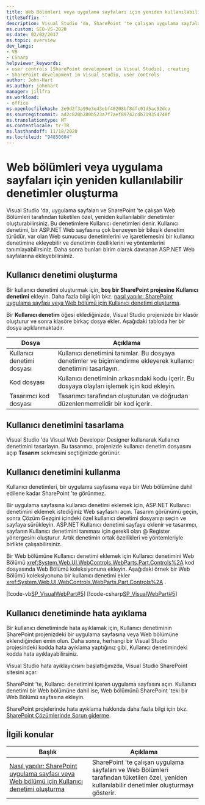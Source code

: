 ```yaml
---
title: Web Bölümleri veya uygulama sayfaları için yeniden kullanılabilir denetimler oluşturma | Microsoft Docs
titleSuffix: ''
description: Visual Studio 'da, SharePoint 'te çalışan uygulama sayfaları ve Web bölümleri tarafından tüketilen özel, yeniden kullanılabilir denetimler (Kullanıcı denetimleri) oluşturun.
ms.custom: SEO-VS-2020
ms.date: 02/02/2017
ms.topic: overview
dev_langs:
- VB
- CSharp
helpviewer_keywords:
- user controls [SharePoint development in Visual Studio], creating
- SharePoint development in Visual Studio, user controls
author: John-Hart
ms.author: johnhart
manager: jillfra
ms.workload:
- office
ms.openlocfilehash: 2e9d2f3a99e3e43ebf40208bf8dfc01d5ac92dca
ms.sourcegitcommit: ad2c820b280b523a7f7aef89742cdb719354748f
ms.translationtype: MT
ms.contentlocale: tr-TR
ms.lasthandoff: 11/18/2020
ms.locfileid: "94850604"
---
```

# <a name="create-reusable-controls-for-web-parts-or-application-pages"></a>Web bölümleri veya uygulama sayfaları için yeniden kullanılabilir denetimler oluşturma
  Visual Studio 'da, uygulama sayfaları ve SharePoint 'te çalışan Web Bölümleri tarafından tüketilen özel, yeniden kullanılabilir denetimler oluşturabilirsiniz. Bu denetimlere Kullanıcı denetimleri denir. Kullanıcı denetimi, bir ASP.NET Web sayfasına çok benzeyen bir bileşik denetim türüdür. var olan Web sunucusu denetimlerini ve işaretlemesini bir kullanıcı denetimine ekleyebilir ve denetimin özelliklerini ve yöntemlerini tanımlayabilirsiniz. Daha sonra bunları birim olarak davranan ASP.NET Web sayfalarına ekleyebilirsiniz.

## <a name="create-a-user-control"></a>Kullanıcı denetimi oluşturma
 Bir kullanıcı denetimi oluşturmak için, **boş bir SharePoint projesine** **Kullanıcı denetimi** ekleyin. Daha fazla bilgi için bkz. [nasıl yapılır: SharePoint uygulama sayfası veya Web bölümü için Kullanıcı denetimi oluşturma](../sharepoint/how-to-create-a-user-control-for-a-sharepoint-application-page-or-web-part.md).

 Bir **Kullanıcı denetim** öğesi eklediğinizde, Visual Studio projenizde bir klasör oluşturur ve sonra klasöre birkaç dosya ekler. Aşağıdaki tabloda her bir dosya açıklanmaktadır.

|Dosya|Açıklama|
|----------|-----------------|
|Kullanıcı denetimi dosyası|Kullanıcı denetimini tanımlar. Bu dosyaya denetimler ve biçimlendirme ekleyerek kullanıcı denetimini tasarlayın.|
|Kod dosyası|Kullanıcı denetiminin arkasındaki kodu içerir. Bu dosyaya olayları işlemek için kod ekleyin.|
|Tasarımcı kod dosyası|Tasarımcı tarafından oluşturulan ve doğrudan düzenlenmemelidir bir kod içerir.|

## <a name="design-the-user-control"></a>Kullanıcı denetimini tasarlama
 Visual Studio 'da Visual Web Developer Designer kullanarak Kullanıcı denetimini tasarlayın. Bu tasarımcı, projenizde kullanıcı denetim dosyasını açıp **Tasarım** sekmesini seçtiğinizde görünür.

## <a name="consume-the-user-control"></a>Kullanıcı denetimini kullanma
 Kullanıcı denetimleri, bir uygulama sayfasına veya bir Web bölümüne dahil edilene kadar SharePoint 'te görünmez.

 Bir uygulama sayfasına kullanıcı denetimi eklemek için, ASP.NET Kullanıcı denetimini eklemek istediğiniz Web sayfasını açın. Tasarım görünümü geçin, sonra Çözüm Gezgini içindeki özel kullanıcı denetimi dosyanızı seçin ve sayfaya sürükleyin. ASP.NET Kullanıcı denetimi sayfaya eklenir ve tasarımcı, sayfanın Kullanıcı denetimini tanıması için gerekli olan @ Register yönergesini oluşturur. Artık denetimin ortak özellikleri ve yöntemleriyle birlikte çalışabilirsiniz.

 Bir Web bölümüne Kullanıcı denetimi eklemek için Kullanıcı denetimini Web Bölümü <xref:System.Web.UI.WebControls.WebParts.Part.Controls%2A> kod dosyasında Web Bölümü koleksiyonuna ekleyin. Aşağıdaki örnek bir Web Bölümü koleksiyonuna bir kullanıcı denetimi ekler <xref:System.Web.UI.WebControls.WebParts.Part.Controls%2A> .

 [!code-vb[SP_VisualWebPart#5](../sharepoint/codesnippet/VisualBasic/sp_visualwebpart.vb/visualwebpart1/visualwebpart1.vb#5)]
 [!code-csharp[SP_VisualWebPart#5](../sharepoint/codesnippet/CSharp/sp_visualwebpart.cs/visualwebpart1/visualwebpart1.cs#5)]

## <a name="debug-a-user-control"></a>Kullanıcı denetiminde hata ayıklama
 Bir kullanıcı denetiminde hata ayıklamak için, Kullanıcı denetiminin SharePoint projenizdeki bir uygulama sayfasına veya Web bölümüne eklendiğinden emin olun. Daha sonra, herhangi bir Visual Studio projesindeki kodda hata ayıklama yaptığınız gibi, Kullanıcı denetimindeki kodda hata ayıklayabilirsiniz.

 Visual Studio hata ayıklayıcısını başlattığınızda, Visual Studio SharePoint sitesini açar.

 SharePoint 'te, Kullanıcı denetimini içeren uygulama sayfasını açın. Kullanıcı denetimi bir Web bölümüne dahil ise, Web bölümünü SharePoint 'teki bir Web Bölümü sayfasına ekleyin.

 SharePoint projelerinde hata ayıklama hakkında daha fazla bilgi için bkz. [SharePoint Çözümlerinde Sorun giderme](../sharepoint/troubleshooting-sharepoint-solutions.md).

## <a name="related-topics"></a>İlgili konular

|Başlık|Açıklama|
|-----------|-----------------|
|[Nasıl yapılır: SharePoint uygulama sayfası veya Web bölümü için Kullanıcı denetimi oluşturma](../sharepoint/how-to-create-a-user-control-for-a-sharepoint-application-page-or-web-part.md)|SharePoint 'te çalışan uygulama sayfaları ve Web Bölümleri tarafından tüketilen özel, yeniden kullanılabilir denetimler oluşturmayı gösterir.|
